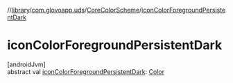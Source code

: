 //[library](../../../index.md)/[com.glovoapp.uds](../index.md)/[CoreColorScheme](index.md)/[iconColorForegroundPersistentDark](icon-color-foreground-persistent-dark.md)

# iconColorForegroundPersistentDark

[androidJvm]\
abstract val [iconColorForegroundPersistentDark](icon-color-foreground-persistent-dark.md): [Color](https://developer.android.com/reference/kotlin/androidx/compose/ui/graphics/Color.html)
